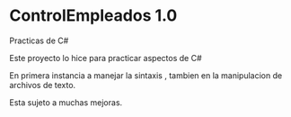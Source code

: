 # ControlEmpleados 1.0
Practicas de C#

Este proyecto lo hice para practicar aspectos de C# 

En primera instancia a manejar la sintaxis , tambien en la manipulacion de archivos de texto.

Esta sujeto a muchas mejoras.
